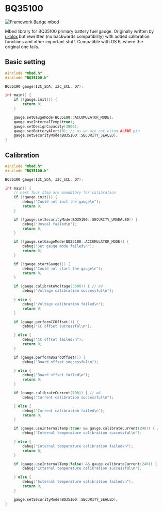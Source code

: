 # BQ35100

[![Framework Badge mbed](https://img.shields.io/badge/framework-mbed-008fbe.svg)](https://os.mbed.com/)

Mbed library for BQ35100 primary battery fuel gauge. Originally written by [u-blox](https://os.mbed.com/teams/ublox/code/battery-gauge-bq35100) but rewritten (no backwards compatibility) with added calibration functions and other important stuff. Compatible with OS 6, where the original one fails.

## Basic setting

```cpp
#include "mbed.h"
#include "BQ35100.h"

BQ35100 gauge(I2C_SDA, I2C_SCL, D7);

int main() {
    if (!gauge.init()) {
        return 0;
    }

    gauge.setGaugeMode(BQ35100::ACCUMULATOR_MODE);
    gauge.useInternalTemp(true);
    gauge.setDesignCapacity(3800);
    gauge.setBatteryAlert(0); // as we are not using ALERT pin
    gauge.setSecurityMode(BQ35100::SECURITY_SEALED);
}
```

## Calibration

```cpp
#include "mbed.h"
#include "BQ35100.h"

BQ35100 gauge(I2C_SDA, I2C_SCL, D7);

int main() {
    // next four step are mandatory for calibration
    if (!gauge.init()) {
        debug("Could not init the gauge\n");
        return 0;
    }

    if (!gauge.setSecurityMode(BQ35100::SECURITY_UNSEALED)) {
        debug("Unseal failed\n");
        return 0;
    }

    if (!gauge.setGaugeMode(BQ35100::ACCUMULATOR_MODE)) {
        debug("Set gauge mode failed\n");
        return 0;
    }

    if (!gauge.startGauge()) {
        debug("Could not start the gauge\n");
        return 0;
    }

    if (gauge.calibrateVoltage(3600)) { // mV
        debug("Voltage calibration successful\n");

    } else {
        debug("Voltage calibration failed\n");
        return 0;
    }

    if (gauge.performCCOffset()) {
        debug("CC offset successful\n");

    } else {
        debug("CC offset failed\n");
        return 0;
    }

    if (gauge.performBoardOffset()) {
        debug("Board offset successful\n");

    } else {
        debug("Board offset failed\n");
        return 0;
    }

    if (gauge.calibrateCurrent(100)) { // mA
        debug("Current calibration successful\n");

    } else {
        debug("Current calibration failed\n");
        return 0;
    }

    if (gauge.useInternalTemp(true) && gauge.calibrateCurrent(240)) { // 0.1°C
        debug("Internal temperature calibration successful\n");

    } else {
        debug("Internal temperature calibration failed\n");
        return 0;
    }

    if (gauge.useInternalTemp(false) && gauge.calibrateCurrent(240)) { // 0.1°C
        debug("External temperature calibration successful\n");

    } else {
        debug("External temperature calibration failed\n");
        return 0;
    }

    gauge.setSecurityMode(BQ35100::SECURITY_SEALED);
}
```
